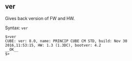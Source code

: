 ## ver

Gives back version of FW and HW.

Syntax: `ver`

```
$>ver
CUBE: ver: 8.0, name: PRINCIP CUBE CM STD, build: Nov 30 2016,11:53:15, HW: 1.3 (1.3DC), bootver: 4.2
__OK__
$>
```